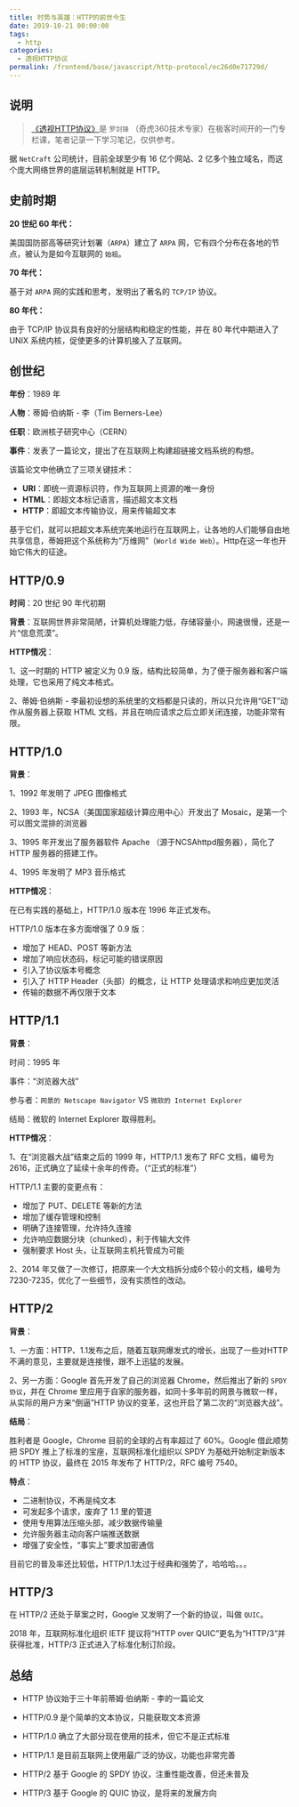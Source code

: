 ```yaml
---
title: 时势与英雄：HTTP的前世今生
date: 2019-10-21 00:00:00
tags: 
  - http
categories: 
  - 透视HTTP协议
permalink: /frontend/base/javascript/http-protocol/ec26d0e71729d/
---
```


## 说明

> [《透视HTTP协议》](https://time.geekbang.org/column/intro/189)是 `罗剑锋` （奇虎360技术专家）在极客时间开的一门专栏课，笔者记录一下学习笔记，仅供参考。

据 `NetCraft` 公司统计，目前全球至少有 16 亿个网站、2 亿多个独立域名，而这个庞大网络世界的底层运转机制就是 HTTP。

## 史前时期

**20 世纪 60 年代：**

美国国防部高等研究计划署（`ARPA`）建立了 `ARPA` 网，它有四个分布在各地的节点，被认为是如今互联网的 `始祖`。

**70 年代：**

基于对 `ARPA` 网的实践和思考，发明出了著名的 `TCP/IP` 协议。

**80 年代：**

由于 TCP/IP 协议具有良好的分层结构和稳定的性能，并在 80 年代中期进入了 UNIX 系统内核，促使更多的计算机接入了互联网。

## 创世纪

**年份**：1989 年

**人物**：蒂姆·伯纳斯 - 李（Tim Berners-Lee）

**任职**：欧洲核子研究中心（CERN）

**事件**：发表了一篇论文，提出了在互联网上构建超链接文档系统的构想。

该篇论文中他确立了三项关键技术：

- **URI**：即统一资源标识符，作为互联网上资源的唯一身份
- **HTML**：即超文本标记语言，描述超文本文档
- **HTTP**：即超文本传输协议，用来传输超文本

基于它们，就可以把超文本系统完美地运行在互联网上，让各地的人们能够自由地共享信息，蒂姆把这个系统称为“万维网”（`World Wide Web`）。Http在这一年也开始它伟大的征途。

## HTTP/0.9

**时间**：20 世纪 90 年代初期

**背景**：互联网世界非常简陋，计算机处理能力低，存储容量小，网速很慢，还是一片“信息荒漠”。

**HTTP情况**：

1、这一时期的 HTTP 被定义为 0.9 版，结构比较简单，为了便于服务器和客户端处理，它也采用了纯文本格式。

2、蒂姆·伯纳斯 - 李最初设想的系统里的文档都是只读的，所以只允许用“GET”动作从服务器上获取 HTML 文档，并且在响应请求之后立即关闭连接，功能非常有限。

## HTTP/1.0

**背景**：

1、1992 年发明了 JPEG 图像格式

2、1993 年，NCSA（美国国家超级计算应用中心）开发出了 Mosaic，是第一个可以图文混排的浏览器

3、1995 年开发出了服务器软件 Apache （源于NCSAhttpd服务器），简化了 HTTP 服务器的搭建工作。

4、1995 年发明了 MP3 音乐格式

**HTTP情况**：

在已有实践的基础上，HTTP/1.0 版本在 1996 年正式发布。

HTTP/1.0 版本在多方面增强了 0.9 版：

- 增加了 HEAD、POST 等新方法
- 增加了响应状态码，标记可能的错误原因
- 引入了协议版本号概念
- 引入了 HTTP Header（头部）的概念，让 HTTP 处理请求和响应更加灵活
- 传输的数据不再仅限于文本

## HTTP/1.1

**背景**：

时间：1995 年

事件：“浏览器大战”

参与者：`网景的 Netscape Navigator` VS `微软的 Internet Explorer`

结局：微软的 Internet Explorer 取得胜利。

**HTTP情况**：

1、在“浏览器大战”结束之后的 1999 年，HTTP/1.1 发布了 RFC 文档，编号为 2616，正式确立了延续十余年的传奇。（“正式的标准”）

HTTP/1.1 主要的变更点有：

- 增加了 PUT、DELETE 等新的方法
- 增加了缓存管理和控制
- 明确了连接管理，允许持久连接
- 允许响应数据分块（chunked），利于传输大文件
- 强制要求 Host 头，让互联网主机托管成为可能

2、2014 年又做了一次修订，把原来一个大文档拆分成6个较小的文档，编号为 7230-7235，优化了一些细节，没有实质性的改动。

## HTTP/2

**背景**：

1、一方面：HTTP、1.1发布之后，随着互联网爆发式的增长，出现了一些对HTTP不满的意见，主要就是连接慢，跟不上迅猛的发展。

2、另一方面：Google 首先开发了自己的浏览器 Chrome，然后推出了新的 `SPDY 协议`，并在 Chrome 里应用于自家的服务器，如同十多年前的网景与微软一样，从实际的用户方来“倒逼”HTTP 协议的变革，这也开启了第二次的“浏览器大战”。

**结局**：

胜利者是 Google，Chrome 目前的全球的占有率超过了 60%。Google 借此顺势把 SPDY 推上了标准的宝座，互联网标准化组织以 SPDY 为基础开始制定新版本的 HTTP 协议，最终在 2015 年发布了 HTTP/2，RFC 编号 7540。

**特点**：

- 二进制协议，不再是纯文本
- 可发起多个请求，废弃了 1.1 里的管道
- 使用专用算法压缩头部，减少数据传输量
- 允许服务器主动向客户端推送数据
- 增强了安全性，“事实上”要求加密通信

目前它的普及率还比较低，HTTP/1.1太过于经典和强势了，哈哈哈。。。

## HTTP/3

在 HTTP/2 还处于草案之时，Google 又发明了一个新的协议，叫做 `QUIC`。

2018 年，互联网标准化组织 IETF 提议将“HTTP over QUIC”更名为“HTTP/3”并获得批准，HTTP/3 正式进入了标准化制订阶段。

## 总结

- HTTP 协议始于三十年前蒂姆·伯纳斯 - 李的一篇论文

- HTTP/0.9 是个简单的文本协议，只能获取文本资源

- HTTP/1.0 确立了大部分现在使用的技术，但它不是正式标准

- HTTP/1.1 是目前互联网上使用最广泛的协议，功能也非常完善

- HTTP/2 基于 Google 的 SPDY 协议，注重性能改善，但还未普及

- HTTP/3 基于 Google 的 QUIC 协议，是将来的发展方向
